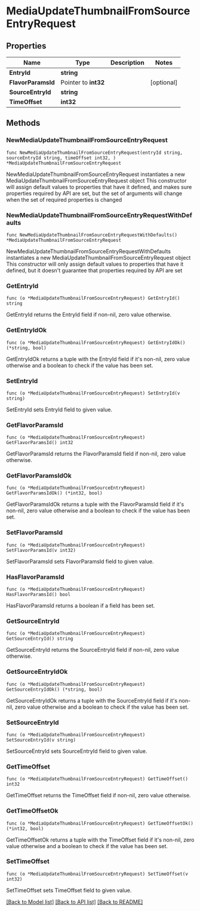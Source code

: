 # MediaUpdateThumbnailFromSourceEntryRequest

## Properties

Name | Type | Description | Notes
------------ | ------------- | ------------- | -------------
**EntryId** | **string** |  | 
**FlavorParamsId** | Pointer to **int32** |  | [optional] 
**SourceEntryId** | **string** |  | 
**TimeOffset** | **int32** |  | 

## Methods

### NewMediaUpdateThumbnailFromSourceEntryRequest

`func NewMediaUpdateThumbnailFromSourceEntryRequest(entryId string, sourceEntryId string, timeOffset int32, ) *MediaUpdateThumbnailFromSourceEntryRequest`

NewMediaUpdateThumbnailFromSourceEntryRequest instantiates a new MediaUpdateThumbnailFromSourceEntryRequest object
This constructor will assign default values to properties that have it defined,
and makes sure properties required by API are set, but the set of arguments
will change when the set of required properties is changed

### NewMediaUpdateThumbnailFromSourceEntryRequestWithDefaults

`func NewMediaUpdateThumbnailFromSourceEntryRequestWithDefaults() *MediaUpdateThumbnailFromSourceEntryRequest`

NewMediaUpdateThumbnailFromSourceEntryRequestWithDefaults instantiates a new MediaUpdateThumbnailFromSourceEntryRequest object
This constructor will only assign default values to properties that have it defined,
but it doesn't guarantee that properties required by API are set

### GetEntryId

`func (o *MediaUpdateThumbnailFromSourceEntryRequest) GetEntryId() string`

GetEntryId returns the EntryId field if non-nil, zero value otherwise.

### GetEntryIdOk

`func (o *MediaUpdateThumbnailFromSourceEntryRequest) GetEntryIdOk() (*string, bool)`

GetEntryIdOk returns a tuple with the EntryId field if it's non-nil, zero value otherwise
and a boolean to check if the value has been set.

### SetEntryId

`func (o *MediaUpdateThumbnailFromSourceEntryRequest) SetEntryId(v string)`

SetEntryId sets EntryId field to given value.


### GetFlavorParamsId

`func (o *MediaUpdateThumbnailFromSourceEntryRequest) GetFlavorParamsId() int32`

GetFlavorParamsId returns the FlavorParamsId field if non-nil, zero value otherwise.

### GetFlavorParamsIdOk

`func (o *MediaUpdateThumbnailFromSourceEntryRequest) GetFlavorParamsIdOk() (*int32, bool)`

GetFlavorParamsIdOk returns a tuple with the FlavorParamsId field if it's non-nil, zero value otherwise
and a boolean to check if the value has been set.

### SetFlavorParamsId

`func (o *MediaUpdateThumbnailFromSourceEntryRequest) SetFlavorParamsId(v int32)`

SetFlavorParamsId sets FlavorParamsId field to given value.

### HasFlavorParamsId

`func (o *MediaUpdateThumbnailFromSourceEntryRequest) HasFlavorParamsId() bool`

HasFlavorParamsId returns a boolean if a field has been set.

### GetSourceEntryId

`func (o *MediaUpdateThumbnailFromSourceEntryRequest) GetSourceEntryId() string`

GetSourceEntryId returns the SourceEntryId field if non-nil, zero value otherwise.

### GetSourceEntryIdOk

`func (o *MediaUpdateThumbnailFromSourceEntryRequest) GetSourceEntryIdOk() (*string, bool)`

GetSourceEntryIdOk returns a tuple with the SourceEntryId field if it's non-nil, zero value otherwise
and a boolean to check if the value has been set.

### SetSourceEntryId

`func (o *MediaUpdateThumbnailFromSourceEntryRequest) SetSourceEntryId(v string)`

SetSourceEntryId sets SourceEntryId field to given value.


### GetTimeOffset

`func (o *MediaUpdateThumbnailFromSourceEntryRequest) GetTimeOffset() int32`

GetTimeOffset returns the TimeOffset field if non-nil, zero value otherwise.

### GetTimeOffsetOk

`func (o *MediaUpdateThumbnailFromSourceEntryRequest) GetTimeOffsetOk() (*int32, bool)`

GetTimeOffsetOk returns a tuple with the TimeOffset field if it's non-nil, zero value otherwise
and a boolean to check if the value has been set.

### SetTimeOffset

`func (o *MediaUpdateThumbnailFromSourceEntryRequest) SetTimeOffset(v int32)`

SetTimeOffset sets TimeOffset field to given value.



[[Back to Model list]](../README.md#documentation-for-models) [[Back to API list]](../README.md#documentation-for-api-endpoints) [[Back to README]](../README.md)


